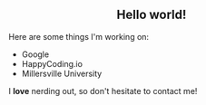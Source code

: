 <h2 align="center">Hello world!</h2>

<p>Here are some things I'm working on:</p>

<ul>
  <li>Google</li>
  <li>HappyCoding.io</li>
  <li>Millersville University</li>
</ul>

<p>I <strong>love</strong> nerding out, so don't hesitate to contact me!</p>
